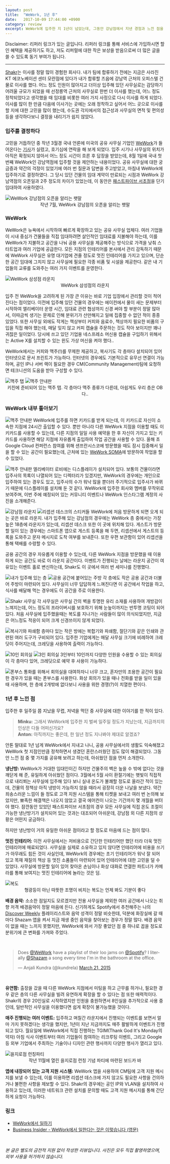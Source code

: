 ```yaml
---
layout: post
title:  "WeWork, 1년 후"
date:   2017-10-09 17:44:00 +0900
category: review
excerpt: WeWork에 입주한 지 1년이 넘었는데, 그동안 강남점에서 지낸 경험과 느낀 점을 공유한다.
---
```


Disclaimer: 리퍼러 링크가 있는 글입니다. 리퍼러 링크를 통해 서비스에 가입하시면 할인 혜택을 제공하기도 하고, 저도 리퍼럴에 대한 작은 보상을 받음으로써 더 많은 글을 쓸 수 있도록 동기 부여가 됩니다.

---


[Shakr][1]는 이사를 정말 많이 경험한 회사다. 내가 팀에 합류하기 전에는 지금은 사라진 KT 에코노베이션 센터 모란점에 있다가 내가 합류할 즈음에 강남역 근처의 오피스텔 건물로 이사를 했다. 어느 정도 인원이 많아지고 더이상 입주해 있던 사무실로는 감당하기 어려울 규모가 되었을 때 선정릉역 근처의 사무실로 한번 더 이사를 했는데, 어느 정도 정착되었다고 생각했을 때 임대를 비롯한 여러 가지 사정으로 다시 이사를 하게 되었다. 이사를 많이 한 만큼 다음에 이사가는 곳에는 오래 정착하고 싶어서 어느 곳으로 이사를 할 지에 대한 고민을 많이 했는데, 수도권 각지에서의 접근성과 사무실의 면적 및 편의성 등을 생각하다보니 결정을 내리기가 쉽지 않았다. 


### 입주를 결정하다

고민을 거듭하던 중 작년 3월경 국내 언론에 미국의 공유 사무실 기업인 [WeWork][2]가 들어온다는 [기사][3]가 실렸고, 호기심에 연락을 해 보게 되었다. 입주 시기나 사무실의 위치가 아직은 확정되지 않아서 어느 정도 시간이 흐른 후 답장을 받았는데, 8월 1일에 국내 첫 번째 WeWork인 강남역점에 입주할 것을 제안하는 내용이었다.  공유 사무실에 대한 궁금증과 약간의 걱정이 있었기에 여러 번 질문과 답변을 주고받았고, 마침내 WeWork에 입주하기로 결정하였다. 그 당시 있던 건물의 임대 계약이 만료되는 시점과 WeWork 강남역점의 오픈일과 2주 정도의 차이가 있었는데, 이 동안은 [패스트파이브 서초점][4]을 단기 임대하여 사용하였다.

![][image-1]
<span style="text-align: center;display:block;"> 작년 7월, WeWork 강남점의 오픈을 알리는 팻말</span>


### WeWork

WeWork은 뉴욕에서 시작하여 빠르게 확장하고 있는 공유 사무실 업체다. 여러 기업들이 시내 중심가 건물들을 직접 임대하려면 살인적인 임대료를 지불해야 하는데, 이를 WeWork가 지불하고 공간을 나눠 공용 사무실을 제공해주는 방식으로 가격을 낮춰 스타트업과 여러 기업에 공급한다. 모든 지점의 인테리어를 본사에서 관리 감독하기 때문에 WeWork 사무실은 유명 대기업에 견줄 정도로 멋진 인테리어를 가지고 있으며, 단순한 공간 임대에 그치지 않고 사무실에 필요한 각종 비품 및 시설을 제공한다. 같은 내 기업들의 교류를 도와주는 여러 가지 이벤트를 운영한다.

![][image-2]
<span style="text-align: center;display:block;"> WeWork 삼성점의 라운지</span>

입주 전 WeWork을 고려하게 된 가장 큰 이유는 바로 기업 입장에서 관리할 것이 적어진다는 점이었다. 이전에 입주해 있던 건물의 경우에는 에이컨에서 물이 새는 문제부터 시작하여 엘리베이터 운영 시간, 임대료 관련 협상까지 신경 써야 할 부분이 정말 많아서, 이따금씩 생기는 문제로 인해 분위기가 산만해지고 일에 집중할 수 없던 적이 종종 있었다. 또한 사무실 외에도 작게는 책상부터 커피와 음료수, 책상까지 필요한 비품의 구입을 직접 해야 했는데, 매달 잊지 않고 커피 캡슐을 주문하는 것도 작아 보이지만 꽤나 귀찮은 일이었다. 당시에 쓰고 있던 기업용 네스프레소 머신용 캡슐을 구입하기 위해서는 Active X를 설치할 수 있는 윈도 가상 머신을 켜야 했다..

WeWork에서는 커피와 맥주(!)를 무제한 제공하고, 복사기도 각 층마다 설치되어 있어 인터넷으로 문서 프린트가 가능하다. 인터넷의 경우에도 기본적으로 유무선 연결이 가능하며, 공인 IP나 서버 랙이 필요한 경우 CM(Community Management)팀에 요청하면 테크니션의 도움을 받아 구성할 수 있다. 

![][image-3]
![][image-4]
<span style="text-align: center;display:block;"> 키친에 준비되어 있는 맥주 탭. 각 층마다 맥주 종류가 다른데, 아쉽게도 우리 층은 OB다.. </span>


### WeWork 내부 톺아보기

![][image-5]
WeWork에 입주를 하면 키카드를 받게 되는데, 이 키카드로 자신이 소속한 지점에 24시간 출입할 수 있다. 뿐만 아니라 다른 WeWork 지점을 이용할 때도 이 키카드를 사용할 수 있는데, 다른 지점의 일일 사용 예약을 한 후 자신이 가지고 있는 키카드를 사용하면 해당 지점에 자유롭게 출입하여 작업 공간을 사용할 수 있다. 올해 초 Google Cloud 컨퍼런스 참여를 위해 샌프란시스코에 방문했을 때도 잠시 집중해서 일을 할 수 있는 공간이 필요했는데, 근처에 있는 [WeWork SOMA][5]에 방문하여 작업을 할 수 있었다.


![][image-6]
엘리베이터 로비에는 디스플레이가 설치되어 있다. 보통의 건물이라면 입주사의 목록이 나열되어 있는 디렉터리가 있겠지만, WeWork의 경우에는 개인으로 입주하여 있는 경우도 있고, 입주사의 수가 워낙 많을 뿐더러 주기적으로 입주사가 바뀌기 때문에 디스플레이를 설치해 둔 것 같다. WeWork에 입주한 회사와 멤버를 무작위로 보여주며, 이번 주에 예정되어 있는 커뮤니티 이벤트나 WeWork 인스타그램 계정의 사진을 소개해준다.


![][image-7]
![][image-8]
WeWork에 처음 방문하게 되면 오게 되는 곳은 바로 라운지. 내가 입주해 있는 강남점의 경우에는 WeWork 층 중에서는 가장 높은 18층에 라운지가 있는데, 리셉션 데스크 또한 이 곳에 위치해 있다. 게스트가 방문할 일이 있는 경우에는 스마트폰 앱으로 게스트 등록을 해 두면, 리셉션에서 게스트의 등록을 도와주고 문자 메시지로 도착 여부를 보내준다. 또한 우편 보관함이 있어 리셉션을 통해 택배를 수령할 수 있다.

공용 공간의 경우 자유롭게 이용할 수 있는데, 다른 WeWork 지점을 방문했을 때 이용하게 되는 공간도 바로 이 라운지 공간이다. 이벤트가 진행되는 날에는 라운지 공간이 여유있는 이벤트 홀로 변신하는데, Shakr도 이 곳에서 여러 번 세미나를 진행했다. 


![][image-9]
![][image-10]
각 층에도 작은 공용 공간과 더불어 주방이 마련되어 있다. 사무실이 너무 답답하게 느껴진다면 이 공간에서 작업을 하고, 식사를 배달해 먹는 경우에도 이 공간을 주로 이용한다. 

![][image-11]
각 사무실은 사무실 간의 벽을 투명한 유리 소재를 사용하여 개방감이 느껴지는데, 어느 정도의 프라이버시를 보호하기 위해 눈높이까지는 반투명 코팅이 되어 있다. 처음 사무실에 입주했을때는 복도를 지나가는 사람들이 많이 의식되었지만, 지금은 어느정도 적응이 되어 크게 신경쓰이지 않게 되었다.
 
![][image-12]
층마다 있는 작은 방에는 복합기와 파쇄함, 절단기와 같은 인쇄와 관련된 여러 도구가 구비되어 있다. 입주한 기업에게는 매달 사무실 크기에 비례하여 크레딧이 주어지는데, 크레딧을 사용하여 출력이 가능하다.

![][image-13]
![][image-14]
3인부터 10인까지 다양한 인원을 수용할 수 있는 회의실이 각 층마다 있어, 크레딧으로 예약 후 사용이 가능하다. 

![][image-15]
통화를 위해서 회의실을 대여하자니 너무 크고, 혼자만의 조용한 공간이 필요한 경우가 있을 때는 폰부스를 사용한다. 화상 회의가 있을 때나 전화를 받을 일이 있을 때 사용하며, 한 층에 2개밖에 없다보니 사용을 위한 경쟁(?)이 치열한 편이다.


### 1년 후 느낀 점

입주한 후 일주일 쯤 지났을 무렵, 저녁을 먹던 중 사무실에 대한 이야기를 한 적이 있다.
> **Minku:** 그래서 WeWork에 입주한 지 벌써 일주일 정도가 지났는데, 지금까지의 인상은 다들 어떠신가요? <br>
> **Anton:** 아직까지는 좋은데, 한 일년 정도 지나봐야 제대로 알겠죠? 

안톤 말대로 1년 넘게 WeWork에서 지내고 나니,  공용 사무실에서의 생활도 익숙해졌고 WeWork 첫 지점인만큼 정착하면서 생겼던 혼란스러웠던 점도 많이 해결되었다. 그동안 느낀 점 중 몇 가지를 공유해 보려고 하는데, 아쉬웠던 점을 먼저 소개한다.

 **냉난방:** WeWork가 거대한 임대인이긴 하지만 건물주의 벽은 높을 수 밖에 없다는 것을 깨닫게 해 준, 유일하게 아쉬웠던 점이다. 3월에서 5월 사이 환절기에는 햇빛이 직접적으로 내리쬐는 사무실에 입주해 있다 보니 실내 온도가 불쾌할 정도로 올라간 적이 있는데, 건물의 정책상 아직 냉방이 가능하지 않을 때라서 굉장히 더운 나날을 보냈다. 약간 죄송스러운 느낌이 들 정도로 고객 지원 시스템을 통해 티켓을 보내고 여러 번 논의해 보았지만, 뾰족한 해결책은 나오지 않았고 결국 에어컨이 나오는 기간까지 몇 개월을 버텨야 했다. 잠깐동안 있었던 패스트파이브 서초점의 경우 모든 사무실에 직접 온도 조절이 가능한 냉난방기가 설치되어 있는 것과는 대조되어 아쉬운데, 강남점 외 다른 지점의 상황은 어떤지 궁금하다.

하지만 냉난방이 거의 유일한 아쉬운 점이라고 할 정도로 마음에 드는 점이 많다.

**멋진 인테리어:** 이전 사무실에서는 저비용으로 간단한 인테리어만 했던 터라 더욱 멋진 인테리어에 매료되었다. 사무실을 실제로 소유하고 있지 않다면 인테리어에 비용을 쓰기가 아무래도 힘든 것이 사실인데, WeWork의 경우에는 초기 인테리어가 워낙 잘 되어 있고 목재 재질의 책상 등 멋진 소품들이 마련되어 있어 인테리어에 대한 고민을 덜 수 있었다. 사무실에 방문할 일이 있어 찾아온 손님이나 화상 대화로 연결한 파트너가 카메라를 통해 보여지는 멋진 인테리어에 놀라는 것은 덤.

![][image-16]
<span style="text-align: center;display:block;">형광등이 아닌 따뜻한 조명이 비치는 복도는 언제 봐도 기분이 좋다</span>

**배경 음악:** 소소한 점일지도 모르겠지만 전용 사무실을 제외한 여러 공간에서 나오는 취향 저격 배경음악이 정말 마음에 든다. 신기하게도 Spotify에서 추천해주는 나의 [Discover Weekly][6] 플레이리스트와 음악 성격이 정말 비슷한데, 덕분에 화장실에 갈 때마다 Shazam 앱을 켜서 지금 재생 중인 음악을 찾아보는 경우가 정말 많다. 배경 음악이 없을 때는 느끼지 못했지만, WeWork에 와서 가장 좋았던 점 중 하나로 꼽을 정도로 분위기에 큰 변화를 가져와 주었다.

<br>
<blockquote class="twitter-tweet" data-lang="en"><p lang="en" dir="ltr">Does <a href="https://twitter.com/WeWork?ref_src=twsrc%5Etfw">@WeWork</a> have a playlist of their loo jams on <a href="https://twitter.com/Spotify?ref_src=twsrc%5Etfw">@Spotify</a>? I literally <a href="https://twitter.com/Shazam?ref_src=twsrc%5Etfw">@Shazam</a> a song every time I&#39;m in the bathroom at the office.</p>&mdash; Anjali Kundra (@kundrela) <a href="https://twitter.com/kundrela/status/579145053467205632?ref_src=twsrc%5Etfw">March 21, 2015</a></blockquote><script async src="//platform.twitter.com/widgets.js" charset="utf-8"></script>&nbsp;


**유연함:** 출장을 갔을 때 다른 WeWork 지점에서 미팅을 하고 근무를 하거나, 필요한 경우 같은 층의 다른 사무실을 빌려 유연하게 확장을 할 수 있다는 점 또한 매력적이다. Shakr의 경우 20인실로 시작하였지만 인원을 충원하면서 8인실을 추가적으로 사용 중인데, 일반적인 사무실을 이용했다면 쉽게 확장이 불가능했을 것이다. 

**매주 진행되는 여러 이벤트:** 입주하고 며칠간 라운지에서 진행되는 이벤트를 보면서 얼마 가지 못하겠다는 생각을 했지만, 1년이 지난 지금까지도 매주 활발하게 이벤트가 진행되고 있다. 월요일에 WeWork에서 직접 진행하는 TGIM(Thank God It's Monday의 약자) 아침 식사 이벤트부터 여러 기업들이 참여하는 리크루팅 이벤트, 그리고 Google 등 외부 기업에서 주최하는 기술이나 디자인 관련 행사까지 다양한 행사가 열리고 있다. 

![][image-17]
<span style="text-align: center;display:block;">작년 11월에 열린 을지로점 런칭 기념 파티에 마련된 보드카 바</span>

 **앱에 내장되어 있는 고객 지원 시스템:** WeWork 앱을 사용하여 CM팀에 고객 지원 메시지를 보낼 수 있는데, 이를 이용하면 리셉션 데스크에 가지 않고도 필요한 사항을 건의하거나 불편한 사항을 제보할 수 있다. Shakr의 경우에는 공인 IP와 VLAN을 설치하여 사용하고 있는데, 이러한 네트워크 관련 설치를 문의할 때도 고객 지원 메시지를 통해 간단하게 요청이 가능하다. 


### 링크

- [WeWork에서 일하기][7]
- [Business Insider - WeWork에서 일한다는 것은 이렇습니다 (영문)][8]


<br>

_본 글은 별도의 금전적 지원 없이 작성한 리뷰입니다. 사진은 모두 직접 촬영하였으며, 외부 사용을 허가하지 않습니다._

[1]:	https://www.shakr.com/
[2]:	http://biz.chosun.com/site/data/html_dir/2016/01/13/2016011303531.html
[3]:	http://biz.chosun.com/site/data/html_dir/2016/01/13/2016011303531.html
[4]:	http://www.fastfive.co.kr/seocho/
[5]:	https://www.wework.com/buildings/soma--sf-bay-area--CA
[6]:	https://www.spotify.com/int/discoverweekly/
[7]:	https://refer.wework.com/i/premist
[8]:	https://www.businessinsider.com/working-in-a-wework-2016-7/

[image-1]:	https://simplist.cdn.sapbox.me/2017-10-09-wework-a-year-later/before-open.jpg "WeWork 강남점의 오픈을 알리는 팻말"
[image-2]:	https://simplist.cdn.sapbox.me/2017-10-09-wework-a-year-later/samseong-lounge.jpg "WeWork 삼성점 라운지"
[image-3]:	https://simplist.cdn.sapbox.me/2017-10-09-wework-a-year-later/beer-tap.jpg "맥주 탭"
[image-4]:	https://simplist.cdn.sapbox.me/2017-10-09-wework-a-year-later/beer-info.jpg "맥주 안내판"
[image-5]:	https://simplist.cdn.sapbox.me/2017-10-09-wework-a-year-later/keycard.jpg "맥주 안내판"
[image-6]:	https://simplist.cdn.sapbox.me/2017-10-09-wework-a-year-later/info-display.jpg "맥주 안내판"
[image-7]:	https://simplist.cdn.sapbox.me/2017-10-09-wework-a-year-later/gangnam-lounge.jpg "강남점 라운지"
[image-8]:	https://simplist.cdn.sapbox.me/2017-10-09-wework-a-year-later/front-sticker-zone.jpg "리셉션 데스크의 스티커들"
[image-9]:	https://simplist.cdn.sapbox.me/2017-10-09-wework-a-year-later/our-floor.jpg "내가 입주해 있는 층"
[image-10]:	https://simplist.cdn.sapbox.me/2017-10-09-wework-a-year-later/kitchen.jpg "공용 공간에 붙어있는 주방"
[image-11]:	https://simplist.cdn.sapbox.me/2017-10-09-wework-a-year-later/shakr-office.jpg "Shakr 사무실"
[image-12]:	https://simplist.cdn.sapbox.me/2017-10-09-wework-a-year-later/copy-machine-and-shredding.jpg "복사기와 파쇄함"
[image-13]:	https://simplist.cdn.sapbox.me/2017-10-09-wework-a-year-later/meeting-room-large.jpg "10인 회의실 "
[image-14]:	https://simplist.cdn.sapbox.me/2017-10-09-wework-a-year-later/meeting-rooms.jpg "3인 회의실"
[image-15]:	https://simplist.cdn.sapbox.me/2017-10-09-wework-a-year-later/phone-booth.jpg "폰부스"
[image-16]:	https://simplist.cdn.sapbox.me/2017-10-09-wework-a-year-later/hallway.jpg "복도"
[image-17]:	https://simplist.cdn.sapbox.me/2017-10-09-wework-a-year-later/launching-party.jpg "을지로점 런칭파티"
